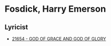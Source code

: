 # Fosdick, Harry Emerson 

## Lyricist

- [21654 - GOD OF GRACE AND GOD OF GLORY](/hymns/21654.md)

